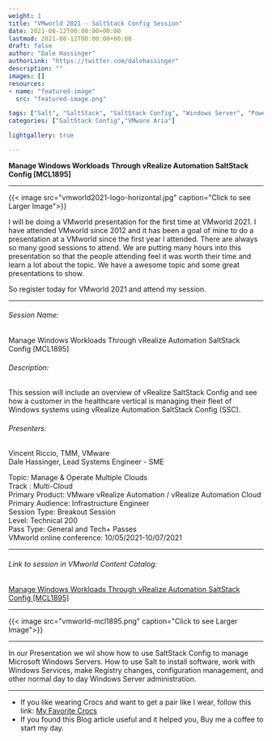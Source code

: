 ```yaml
---
weight: 1
title: "VMworld 2021 - SaltStack Config Session"
date: 2021-08-12T00:00:00+00:00
lastmod: 2021-08-12T00:00:00+00:00
draft: false
author: "Dale Hassinger"
authorLink: "https://twitter.com/dalehassinger"
description: ""
images: []
resources:
- name: "featured-image"
  src: "featured-image.png"

tags: ["Salt", "SaltStack", "SaltStack Config", "Windows Server", "PowerShell", "VMware", "vRealize", "Configuration Management", "Automation", "vRealize Automation", "vRA", "VMworld 2021"]
categories: ["SaltStack Config","VMware Aria"]

lightgallery: true

---
```


**Manage Windows Workloads Through vRealize Automation SaltStack Config [MCL1895]**

<!--more-->

---

{{< image src="vmworld2021-logo-horizontal.jpg" caption="Click to see Larger Image">}}  

I will be doing a VMworld presentation for the first time at VMworld 2021. I have attended VMworld since 2012 and it has been a goal of mine to do a presentation at a VMworld since the first year I attended.  There are always so many good sessions to attend. We are putting many hours into this presentation so that the people attending feel it was worth their time and learn a lot about the topic. We have a awesome topic and some great presentations to show.  

So register today for VMworld 2021 and attend my session.  

---

###### Session Name:
Manage Windows Workloads Through vRealize Automation SaltStack Config [MCL1895]

###### Description:
This session will include an overview of vRealize SaltStack Config and see how a customer in the healthcare vertical is managing their fleet of Windows systems using vRealize Automation SaltStack Config (SSC).

###### Presenters:
Vincent Riccio, TMM, VMware  
Dale Hassinger, Lead Systems Engineer - SME  

Topic: Manage & Operate Multiple Clouds  
Track : Multi-Cloud  
Primary Product: VMware vRealize Automation / vRealize Automation Cloud  
Primary Audience: Infrastructure Engineer  
Session Type: Breakout Session  
Level: Technical 200  
Pass Type: General and Tech+ Passes  
VMworld online conference: 10/05/2021-10/07/2021

---

###### Link to session in VMworld Content Catalog:  

<a href="https://www.vmware.com/vmworld/en/video-library/video-landing.html?sessionid=1621001698288001Ro2y&videoId=6274088354001" target="_blank">Manage Windows Workloads Through vRealize Automation SaltStack Config [MCL1895]</a>

---

{{< image src="vmworld-mcl1895.png" caption="Click to see Larger Image">}}  

---

In our Presentation we wil show how to use SaltStack Config to manage Microsoft Windows Servers. How to use Salt to install software, work with Windows Services, make Registry changes, configuration management, and other normal day to day Windows Server administration.  

---

* If you like wearing Crocs and want to get a pair like I wear, follow this link:
<a target="_blank" href="https://www.amazon.com/dp/B001V7Z27W?psc=1&amp;ref=ppx_yo2ov_dt_b_product_details&_encoding=UTF8&tag=vcrocs-20&linkCode=ur2&linkId=fa4c787c9ab59a9b8a54b48c402b8517&camp=1789&creative=9325">My Favorite Crocs</a>  
* If you found this Blog article useful and it helped you, Buy me a coffee to start my day.  

<center>
<script type="text/javascript" src="https://cdnjs.buymeacoffee.com/1.0.0/button.prod.min.js" data-name="bmc-button" data-slug="dalehassinger" data-color="#FFDD00" data-emoji=""  data-font="Cookie" data-text="Buy me a coffee" data-outline-color="#000000" data-font-color="#000000" data-coffee-color="#ffffff" ></script>
</center>

